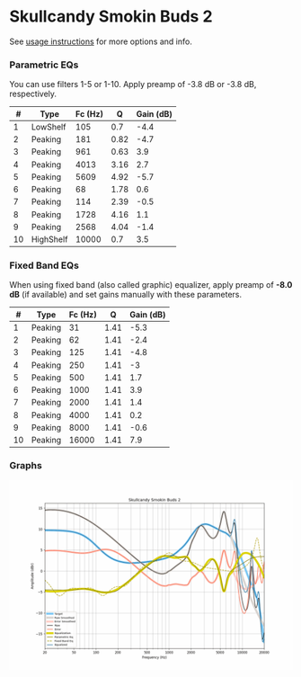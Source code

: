 # Skullcandy Smokin Buds 2
See [usage instructions](https://github.com/jaakkopasanen/AutoEq#usage) for more options and info.

### Parametric EQs
You can use filters 1-5 or 1-10. Apply preamp of -3.8 dB or -3.8 dB, respectively.

|   # | Type      |   Fc (Hz) |    Q |   Gain (dB) |
|-----|-----------|-----------|------|-------------|
|   1 | LowShelf  |       105 | 0.7  |        -4.4 |
|   2 | Peaking   |       181 | 0.82 |        -4.7 |
|   3 | Peaking   |       961 | 0.63 |         3.9 |
|   4 | Peaking   |      4013 | 3.16 |         2.7 |
|   5 | Peaking   |      5609 | 4.92 |        -5.7 |
|   6 | Peaking   |        68 | 1.78 |         0.6 |
|   7 | Peaking   |       114 | 2.39 |        -0.5 |
|   8 | Peaking   |      1728 | 4.16 |         1.1 |
|   9 | Peaking   |      2568 | 4.04 |        -1.4 |
|  10 | HighShelf |     10000 | 0.7  |         3.5 |

### Fixed Band EQs
When using fixed band (also called graphic) equalizer, apply preamp of **-8.0 dB** (if available) and set gains manually with these parameters.

|   # | Type    |   Fc (Hz) |    Q |   Gain (dB) |
|-----|---------|-----------|------|-------------|
|   1 | Peaking |        31 | 1.41 |        -5.3 |
|   2 | Peaking |        62 | 1.41 |        -2.4 |
|   3 | Peaking |       125 | 1.41 |        -4.8 |
|   4 | Peaking |       250 | 1.41 |        -3   |
|   5 | Peaking |       500 | 1.41 |         1.7 |
|   6 | Peaking |      1000 | 1.41 |         3.9 |
|   7 | Peaking |      2000 | 1.41 |         1.4 |
|   8 | Peaking |      4000 | 1.41 |         0.2 |
|   9 | Peaking |      8000 | 1.41 |        -0.6 |
|  10 | Peaking |     16000 | 1.41 |         7.9 |

### Graphs
![](./Skullcandy%20Smokin%20Buds%202.png)
